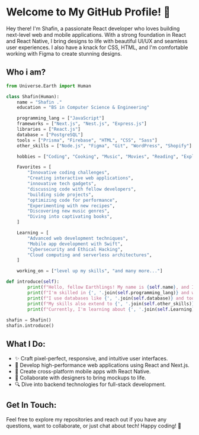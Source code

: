 # Welcome to My GitHub Profile! 👋

Hey there! I'm Shafin, a passionate React developer who loves building next-level web and mobile applications. With a strong foundation in React and React Native, I bring designs to life with beautiful UI/UX and seamless user experiences. I also have a knack for CSS, HTML, and I'm comfortable working with Figma to create stunning designs.

<!---
## Technologies I Work With:

- **Frontend**: React, Next.js, React Native, HTML, CSS, Figma
- **Backend**: Express.js, Nest.js
- **Databases**: PostgreSQL, Prisma
--->

## Who i am?
```py
from Universe.Earth import Human

class Shafin(Human):
    name = "Shafin ."
    education = "BS in Computer Science & Engineering"

    programming_lang = ["JavaScript"]
    frameworks = ["Next.js", "Nest.js", "Express.js"]
    libraries = ["React.js"]
    database = ["PostgreSQL"]
    tools = ["Prisma", "Firebase", "HTML", "CSS", "Sass"]
    other_skills = ["Node.js", "Figma", "Git", "WordPress", "Shopify"]

    hobbies = ["Coding", "Cooking", "Music", "Movies", "Reading", "Exploring new technologies", "contributing to open-source projects", "learning new programming languages"]

    Favorites = [
        "Innovative coding challenges",
        "Creating interactive web applications",
        "innovative tech gadgets",
        "discussing code with fellow developers",
        "building side projects",
        "optimizing code for performance",
        "Experimenting with new recipes",
        "Discovering new music genres",
        "Diving into captivating books",
    ]

    Learning = [
        "Advanced web development techniques",
        "Mobile app development with Swift",
        "Cybersecurity and Ethical Hacking",
        "Cloud computing and serverless architectures",
    ]

    working_on = ["level up my skills", "and many more..."]

def introduce(self):
        print(f"Hello, fellow Earthlings! My name is {self.name}, and I'm a software engineer.")
        print(f"I'm skilled in {', '.join(self.programming_lang)} and work with frameworks like {', '.join(self.frameworks)} and libraries such as {', '.join(self.libraries)}.")
        print(f"I use databases like {', '.join(self.database)} and tools like {', '.join(self.tools)} to create amazing projects.")
        print(f"My skills also extend to {', '.join(self.other_skills)} and I enjoy {', '.join(self.hobbies[:-1])}, and much more!")
        print(f"Currently, I'm learning about {', '.join(self.Learning)} and working on projects like {', '.join(self.working_on)}. Let's create something extraordinary together!")
  
shafin = Shafin()
shafin.introduce()

```

## What I Do:

- ✨ Craft pixel-perfect, responsive, and intuitive user interfaces.
- 🚀 Develop high-performance web applications using React and Next.js.
- 📱 Create cross-platform mobile apps with React Native.
- 🎨 Collaborate with designers to bring mockups to life.
- 🔍 Dive into backend technologies for full-stack development.

## Get In Touch:
Feel free to explore my repositories and reach out if you have any questions, want to collaborate, or just chat about tech! Happy coding! 🚀
